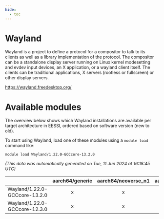 ```yaml
---
hide:
  - toc
---
```


Wayland
=======


Wayland is a project to define a protocol for a compositor to talk to its clients as well as a library implementation of the protocol.  The compositor can be a standalone display server running on Linux kernel modesetting and evdev input devices, an X application, or a wayland client itself.  The clients can be traditional applications, X servers (rootless or fullscreen) or other display servers.

https://wayland.freedesktop.org/
# Available modules


The overview below shows which Wayland installations are available per target architecture in EESSI, ordered based on software version (new to old).

To start using Wayland, load one of these modules using a `module load` command like:

```shell
module load Wayland/1.22.0-GCCcore-13.2.0
```

*(This data was automatically generated on Tue, 11 Jun 2024 at 16:18:45 UTC)*  

| |aarch64/generic|aarch64/neoverse_n1|aarch64/neoverse_v1|x86_64/generic|x86_64/amd/zen2|x86_64/amd/zen3|x86_64/intel/haswell|x86_64/intel/skylake_avx512|
| :---: | :---: | :---: | :---: | :---: | :---: | :---: | :---: | :---: |
|Wayland/1.22.0-GCCcore-13.2.0|x|x|x|x|x|x|x|x|
|Wayland/1.22.0-GCCcore-12.3.0|x|x|x|x|x|x|x|x|
